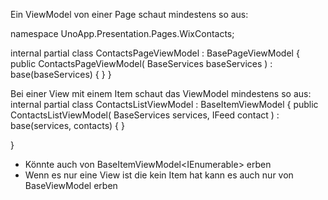 Ein ViewModel von einer Page schaut mindestens so aus:

namespace UnoApp.Presentation.Pages.WixContacts;

internal partial class ContactsPageViewModel : BasePageViewModel
{
    public ContactsPageViewModel(
        BaseServices baseServices
    )
        : base(baseServices)
    {
    }
}

Bei einer View mit einem Item schaut das ViewModel mindestens so aus:
internal partial class ContactsListViewModel
    : BaseItemViewModel<ContactsListModel>
{
    public ContactsListViewModel(
        BaseServices services,
        IFeed<ContactsListModel> contact
    )
        : base(services, contacts) { }

}
- Könnte auch von BaseItemViewModel<IEnumerable<ContactsListModel>> erben
- Wenn es nur eine View ist die kein Item hat kann es auch nur von BaseViewModel erben